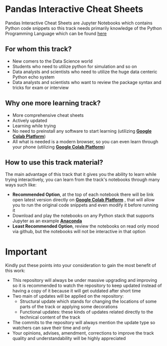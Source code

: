 # Pandas Interactive Cheat Sheets

Pandas Interactive Cheat Sheets are Jupyter Notebooks which contains Python code snippets so this track needs primarily knowledge of the Python Programming Language which can be found [here](https://github.com/mhmaem/python_university/tree/master/01_python_beginner_interactive_cheatsheets) 

## For whom this track?
 - New comers to the Data Science world
 - Students who need to utilize python for simulation and so on
 - Data analysts and scientists who need to utilize the huge data centeric Python echo system
 - Data analysts and scientists who want to review the package syntax and tricks for exam or interview

## Why one more learning track?
 - More comprehensive cheat sheets
 - Actively updated
 - Learning while trying 
 - No need to preinstall any software to start learning (utilizing **[Google Colab Platform](https://colab.research.google.com)**)
 - All what is needed is a modern browser, so you can even learn through your phone (utilizing **[Google Colab Platform](https://colab.research.google.com)**)

## How to use this track material?
The main advantage of this track that it gives you the ability to learn while trying interactively, you can learn from the track's notebooks through many ways such like:
 - **Recommended Option**, at the top of each notebook there will be link open latest version directly  on **[Google Colab Platform](https://colab.research.google.com)** , that will allow you to run the original code snippets and even modify it before running it
 - Download and play the notebooks on any Python stack that supports Jupyter as an example **[Anaconda](https://www.anaconda.com/)** 
 - **Least Recommended Option**, review the notebooks on read only mood via github, but the notebooks will not be interactive in that option

# Important
Kindly put these points into your consideration to gain the most benefit of this work:
 - This repository will always be under massive upgrading and improving so it is recommended to watch the repository to keep updated instead of having a copy of it because it will get outdated after short time
 - Two main of updates will be applied on the repository:
	 - Structural update which stands for changing the locations of some parts of the track or applying some decorations
	 - Functional updates: these kinds of updates related directly to the technical content of the track
 - The commits to the repository will always mention the update type so watchers can save their time and only 
 - Your opinions, advises, amendment, corrections to improve the track quality and understandability will be highly appreciated
